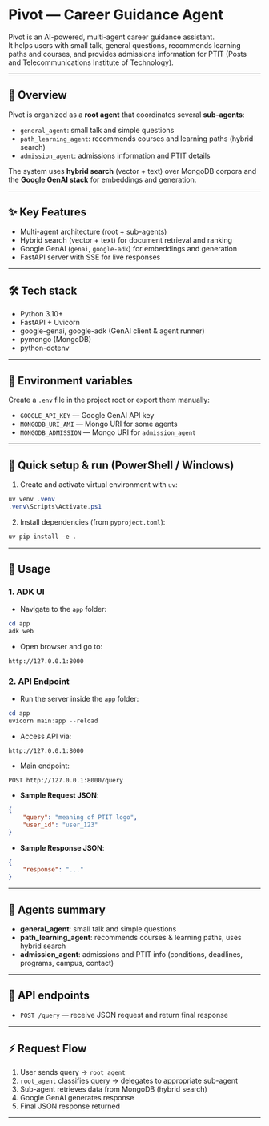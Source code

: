 # Pivot — Career Guidance Agent

Pivot is an AI-powered, multi-agent career guidance assistant.  
It helps users with small talk, general questions, recommends learning paths and courses, and provides admissions information for PTIT (Posts and Telecommunications Institute of Technology).  

---

## 📌 Overview

Pivot is organized as a **root agent** that coordinates several **sub-agents**:

- `general_agent`: small talk and simple questions  
- `path_learning_agent`: recommends courses and learning paths (hybrid search)  
- `admission_agent`: admissions information and PTIT details  

The system uses **hybrid search** (vector + text) over MongoDB corpora and the **Google GenAI stack** for embeddings and generation.

---

## ✨ Key Features

- Multi-agent architecture (root + sub-agents)  
- Hybrid search (vector + text) for document retrieval and ranking  
- Google GenAI (`genai`, `google-adk`) for embeddings and generation  
- FastAPI server with SSE for live responses  

---

## 🛠 Tech stack

- Python 3.10+  
- FastAPI + Uvicorn  
- google-genai, google-adk (GenAI client & agent runner)  
- pymongo (MongoDB)  
- python-dotenv  

---

## 🔑 Environment variables

Create a `.env` file in the project root or export them manually:  

- `GOOGLE_API_KEY` — Google GenAI API key  
- `MONGODB_URI_AMI` — Mongo URI for some agents  
- `MONGODB_ADMISSION` — Mongo URI for `admission_agent`  

---

## 🚀 Quick setup & run (PowerShell / Windows)

1. Create and activate virtual environment with `uv`:  
```powershell
uv venv .venv
.venv\Scripts\Activate.ps1
````

2. Install dependencies (from `pyproject.toml`):

```powershell
uv pip install -e .
```

---

## 📖 Usage

### 1. ADK UI

* Navigate to the `app` folder:

```powershell
cd app
adk web
```

* Open browser and go to:

```
http://127.0.0.1:8000
```

### 2. API Endpoint

* Run the server inside the `app` folder:

```powershell
cd app
uvicorn main:app --reload
```

* Access API via:

```
http://127.0.0.1:8000
```

* Main endpoint:

```
POST http://127.0.0.1:8000/query
```

* **Sample Request JSON**:

```json
{
    "query": "meaning of PTIT logo",
    "user_id": "user_123"
}
```

* **Sample Response JSON**:

```json
{
    "response": "..."
}
```

---

## 📑 Agents summary

* **general\_agent**: small talk and simple questions
* **path\_learning\_agent**: recommends courses & learning paths, uses hybrid search
* **admission\_agent**: admissions and PTIT info (conditions, deadlines, programs, campus, contact)

---

## 📌 API endpoints

* `POST /query` — receive JSON request and return final response

---

## ⚡ Request Flow

1. User sends query → `root_agent`
2. `root_agent` classifies query → delegates to appropriate sub-agent
3. Sub-agent retrieves data from MongoDB (hybrid search)
4. Google GenAI generates response
5. Final JSON response returned

---